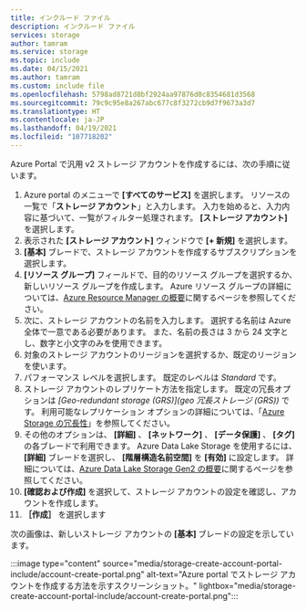 ```yaml
---
title: インクルード ファイル
description: インクルード ファイル
services: storage
author: tamram
ms.service: storage
ms.topic: include
ms.date: 04/15/2021
ms.author: tamram
ms.custom: include file
ms.openlocfilehash: 5798ad8721d8bf2924aa97876d0c8354681d3568
ms.sourcegitcommit: 79c9c95e8a267abc677c8f3272cb9d7f9673a3d7
ms.translationtype: HT
ms.contentlocale: ja-JP
ms.lasthandoff: 04/19/2021
ms.locfileid: "107718202"
---
```

Azure Portal で汎用 v2 ストレージ アカウントを作成するには、次の手順に従います。

1. Azure portal のメニューで **[すべてのサービス]** を選択します。 リソースの一覧で「**ストレージ アカウント**」と入力します。 入力を始めると、入力内容に基づいて、一覧がフィルター処理されます。 **[ストレージ アカウント]** を選択します。
1. 表示された **[ストレージ アカウント]** ウィンドウで **[+ 新規]** を選択します。
1. **[基本]** ブレードで、ストレージ アカウントを作成するサブスクリプションを選択します。
1. **[リソース グループ]** フィールドで、目的のリソース グループを選択するか、新しいリソース グループを作成します。  Azure リソース グループの詳細については、[Azure Resource Manager の概要](../articles/azure-resource-manager/management/overview.md)に関するページを参照してください。
1. 次に、ストレージ アカウントの名前を入力します。 選択する名前は Azure 全体で一意である必要があります。 また、名前の長さは 3 から 24 文字とし、数字と小文字のみを使用できます。
1. 対象のストレージ アカウントのリージョンを選択するか、既定のリージョンを使います。
1. パフォーマンス レベルを選択します。 既定のレベルは *Standard* です。
1. ストレージ アカウントのレプリケート方法を指定します。 既定の冗長オプションは *[Geo-redundant storage (GRS)]\(geo 冗長ストレージ (GRS)\)* です。 利用可能なレプリケーション オプションの詳細については、「[Azure Storage の冗長性](../articles/storage/common/storage-redundancy.md)」を参照してください。
1. その他のオプションは、 **[詳細]** 、 **[ネットワーク]** 、 **[データ保護]** 、 **[タグ]** の各ブレードで利用できます。 Azure Data Lake Storage を使用するには、 **[詳細]** ブレードを選択し、 **[階層構造名前空間]** を **[有効]** に設定します。 詳細については、[Azure Data Lake Storage Gen2 の概要](../articles/storage/blobs/data-lake-storage-introduction.md)に関するページを参照してください。
1. **[確認および作成]** を選択して、ストレージ アカウントの設定を確認し、アカウントを作成します。
1. **［作成］** を選択します

次の画像は、新しいストレージ アカウントの **[基本]** ブレードの設定を示しています。

:::image type="content" source="media/storage-create-account-portal-include/account-create-portal.png" alt-text="Azure portal でストレージ アカウントを作成する方法を示すスクリーンショット。" lightbox="media/storage-create-account-portal-include/account-create-portal.png":::
